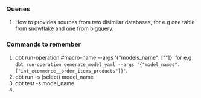 ### Queries

1. How to provides sources from two disimilar databases, for e.g one table from snowflake and one from bigquery.



### Commands to remember
1. dbt run-operation #macro-name --args '{"models_name": [""]}' for e.g `dbt run-operation generate_model_yaml --args '{"model_names": ["int_ecommerce__order_items_products"]}'`.
2. dbt run -s (select) model_name
3. dbt test -s model_name
4.